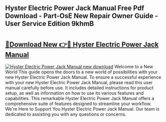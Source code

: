 ## Hyster Electric Power Jack Manual Free Pdf Download - Part-OsE New Repair Owner Guide - User Service Edition 9khmB

# <h2><a href="http://bc84193.oget.top/?id=Hyster+Electric+Power+Jack+Manual">🔗Download New 👉🔴 Hyster Electric Power Jack Manual</a></h2>

[![Hyster Electric Power Jack Manual new download](https://i.imgur.com/5g1atiW.png)](http://bc84193.oget.top/?id=Hyster+Electric+Power+Jack+Manual)
Welcome to a New World This guide opens the doors to a new world of possibilities with your new Hyster Electric Power Jack Manual. To ensure a successful experience with your new Hyster Electric Power Jack Manual, please read this user manual carefully before use. It includes detailed instructions for product setup, as well as information on how to use its various features and capabilities. This remarkable Hyster Electric Power Jack Manual offers a comprehensive suite of features designed to streamline your workflow. We're Here to Support You Hyster Electric Power Jack Manual. Our team is dedicated to assisting you with any questions or concerns.
